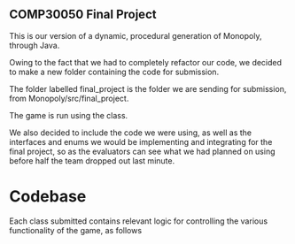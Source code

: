 ## COMP30050 Final Project
This is our version of a dynamic, procedural generation of Monopoly, through Java.

Owing to the fact that we had to completely refactor our code, we decided to make a new folder containing the code for submission.

The folder labelled final_project is the folder we are sending for submission, from Monopoly/src/final_project.

The game is run using the  class.

We also decided to include the code we were using, as well as the interfaces and enums we would be implementing and integrating for the final project, so as the evaluators can see what we had planned on using before half the team dropped out last minute.

# Codebase
Each class submitted contains relevant logic for controlling the various functionality of the game, as follows

